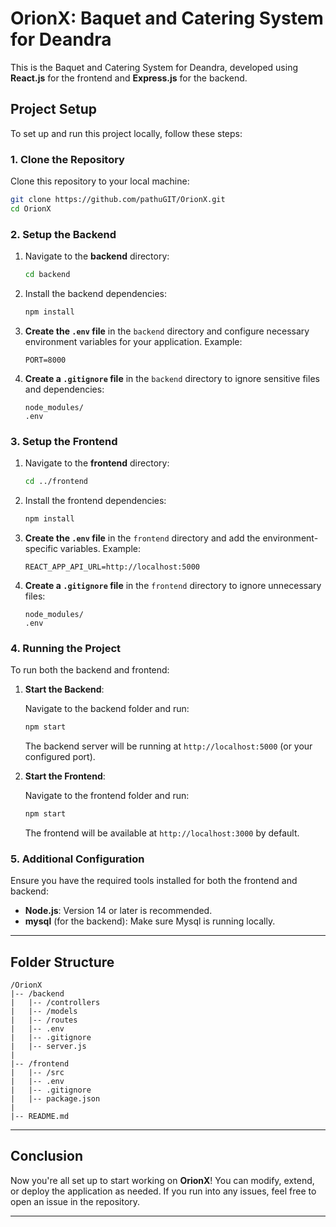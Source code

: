 
# OrionX: Baquet and Catering System for Deandra

This is the Baquet and Catering System for Deandra, developed using **React.js** for the frontend and **Express.js** for the backend.

## Project Setup

To set up and run this project locally, follow these steps:

### 1. Clone the Repository

Clone this repository to your local machine:

```bash
git clone https://github.com/pathuGIT/OrionX.git
cd OrionX
```

### 2. Setup the Backend

1. Navigate to the **backend** directory:

   ```bash
   cd backend
   ```

2. Install the backend dependencies:

   ```bash
   npm install
   ```

3. **Create the `.env` file** in the `backend` directory and configure necessary environment variables for your application. Example:

   ```
   PORT=8000
   
   ```

4. **Create a `.gitignore` file** in the `backend` directory to ignore sensitive files and dependencies:

   ```
   node_modules/
   .env
   ```

### 3. Setup the Frontend

1. Navigate to the **frontend** directory:

   ```bash
   cd ../frontend
   ```

2. Install the frontend dependencies:

   ```bash
   npm install
   ```

3. **Create the `.env` file** in the `frontend` directory and add the environment-specific variables. Example:

   ```
   REACT_APP_API_URL=http://localhost:5000
   ```

4. **Create a `.gitignore` file** in the `frontend` directory to ignore unnecessary files:

   ```
   node_modules/
   .env
   ```

### 4. Running the Project

To run both the backend and frontend:

1. **Start the Backend**:
   
   Navigate to the backend folder and run:

   ```bash
   npm start
   ```

   The backend server will be running at `http://localhost:5000` (or your configured port).

2. **Start the Frontend**:

   Navigate to the frontend folder and run:

   ```bash
   npm start
   ```

   The frontend will be available at `http://localhost:3000` by default.

### 5. Additional Configuration

Ensure you have the required tools installed for both the frontend and backend:

- **Node.js**: Version 14 or later is recommended.
- **mysql** (for the backend): Make sure Mysql is running locally.

---

## Folder Structure

```
/OrionX
|-- /backend
|   |-- /controllers
|   |-- /models
|   |-- /routes
|   |-- .env
|   |-- .gitignore
|   |-- server.js
|
|-- /frontend
|   |-- /src
|   |-- .env
|   |-- .gitignore
|   |-- package.json
|
|-- README.md
```

---

## Conclusion

Now you're all set up to start working on **OrionX**! You can modify, extend, or deploy the application as needed. If you run into any issues, feel free to open an issue in the repository.

---

